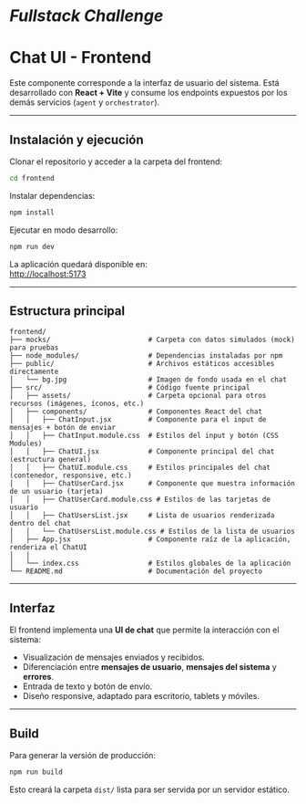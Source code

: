 # _Fullstack Challenge_

# Chat UI - Frontend

Este componente corresponde a la interfaz de usuario del sistema. Está desarrollado con **React + Vite** y consume los endpoints expuestos por los demás servicios (`agent` y `orchestrator`).

---

## Instalación y ejecución

Clonar el repositorio y acceder a la carpeta del frontend:

```bash
cd frontend
```

Instalar dependencias:

```bash
npm install
```

Ejecutar en modo desarrollo:

```bash
npm run dev
```

La aplicación quedará disponible en:  
 [http://localhost:5173](http://localhost:5173)

---

##  Estructura principal

```
frontend/
├── mocks/                        # Carpeta con datos simulados (mock) para pruebas
├── node_modules/                 # Dependencias instaladas por npm
├── public/                       # Archivos estáticos accesibles directamente
│   └── bg.jpg                    # Imagen de fondo usada en el chat
├── src/                          # Código fuente principal
│   ├── assets/                   # Carpeta opcional para otros recursos (imágenes, íconos, etc.)
│   ├── components/               # Componentes React del chat
│   │   ├── ChatInput.jsx         # Componente para el input de mensajes + botón de enviar
│   │   ├── ChatInput.module.css  # Estilos del input y botón (CSS Modules)
│   │   ├── ChatUI.jsx            # Componente principal del chat (estructura general)
│   │   ├── ChatUI.module.css     # Estilos principales del chat (contenedor, responsive, etc.)
│   │   ├── ChatUserCard.jsx      # Componente que muestra información de un usuario (tarjeta)
│   │   ├── ChatUserCard.module.css # Estilos de las tarjetas de usuario
│   │   ├── ChatUsersList.jsx     # Lista de usuarios renderizada dentro del chat
│   │   └── ChatUsersList.module.css # Estilos de la lista de usuarios
│   ├── App.jsx                   # Componente raíz de la aplicación, renderiza el ChatUI
│   │
│   └── index.css                 # Estilos globales de la aplicación
└── README.md                     # Documentación del proyecto

```

---

##  Interfaz

El frontend implementa una **UI de chat** que permite la interacción con el sistema:  

- Visualización de mensajes enviados y recibidos.  
- Diferenciación entre **mensajes de usuario**, **mensajes del sistema** y **errores**.  
- Entrada de texto y botón de envío.  
- Diseño responsive, adaptado para escritorio, tablets y móviles.  

---

## Build

Para generar la versión de producción:

```bash
npm run build
```

Esto creará la carpeta `dist/` lista para ser servida por un servidor estático.  
